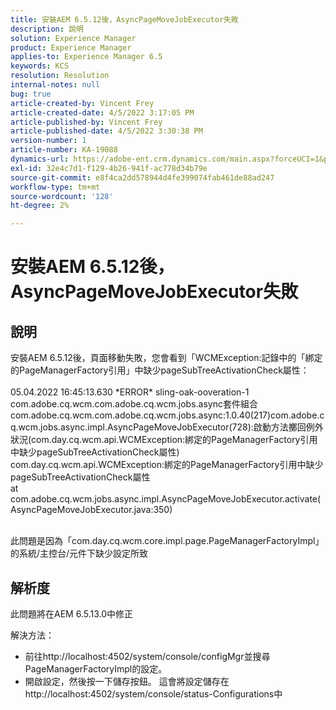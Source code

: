 ```yaml
---
title: 安裝AEM 6.5.12後，AsyncPageMoveJobExecutor失敗
description: 說明
solution: Experience Manager
product: Experience Manager
applies-to: Experience Manager 6.5
keywords: KCS
resolution: Resolution
internal-notes: null
bug: true
article-created-by: Vincent Frey
article-created-date: 4/5/2022 3:17:05 PM
article-published-by: Vincent Frey
article-published-date: 4/5/2022 3:30:38 PM
version-number: 1
article-number: KA-19088
dynamics-url: https://adobe-ent.crm.dynamics.com/main.aspx?forceUCI=1&pagetype=entityrecord&etn=knowledgearticle&id=a9c8686e-f3b4-ec11-983f-000d3a5d0d94
exl-id: 32e4c7d1-f129-4b26-941f-ac778d34b79e
source-git-commit: e8f4ca2dd578944d4fe399074fab461de88ad247
workflow-type: tm+mt
source-wordcount: '128'
ht-degree: 2%

---
```


# 安裝AEM 6.5.12後，AsyncPageMoveJobExecutor失敗

## 說明


安裝AEM 6.5.12後，頁面移動失敗，您會看到「WCMException:記錄中的「綁定的PageManagerFactory引用」中缺少pageSubTreeActivationCheck屬性：
<br><br>05.04.2022 16:45:13.630 \*ERROR\* sling-oak-ooveration-1 com.adobe.cq.wcm.com.adobe.cq.wcm.jobs.async套件組合com.adobe.cq.wcm.com.adobe.cq.wcm.jobs.async:1.0.40(217)com.adobe.cq.wcm.jobs.async.impl.AsyncPageMoveJobExecutor(728):啟動方法擲回例外狀況(com.day.cq.wcm.api.WCMException:綁定的PageManagerFactory引用中缺少pageSubTreeActivationCheck屬性)
<br>com.day.cq.wcm.api.WCMException:綁定的PageManagerFactory引用中缺少pageSubTreeActivationCheck屬性
<br>at com.adobe.cq.wcm.jobs.async.impl.AsyncPageMoveJobExecutor.activate(AsyncPageMoveJobExecutor.java:350)<br><br>


此問題是因為「com.day.cq.wcm.core.impl.page.PageManagerFactoryImpl」的系統/主控台/元件下缺少設定所致


## 解析度


此問題將在AEM 6.5.13.0中修正

解決方法： 
- 前往http://localhost:4502/system/console/configMgr並搜尋PageManagerFactoryImpl的設定。
- 開啟設定，然後按一下儲存按鈕。 這會將設定儲存在http://localhost:4502/system/console/status-Configurations中
